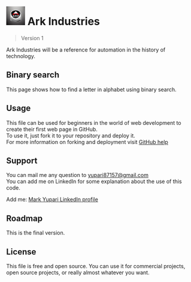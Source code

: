 <h1><img src="./logo12.jpg" alt=personal logo" width=50> Ark Industries</h1>

> Version 1

Ark Industries will be a reference for automation in the history of technology.

## Binary search

This page shows how to find a letter in alphabet using binary search.  

## Usage

This file can be used for beginners in the world of web development to create their first web page in GitHub.  
To use it, just fork it to your repository and deploy it.  
For more information on forking and deployment visit <a href="https://docs.github.com/en">GitHub help</a>

## Support

You can mail me any question to yupari87157@gmail.com  
You can add me on LinkedIn for some explanation about the use of this code.  
<p>Add me: <a href="https://www.linkedin.com/in/markyupariruiz/" target="_blank">Mark Yupari LinkedIn profile</a></p>

## Roadmap

This is the final version.

## License

This file is free and open source. You can use it for commercial projects, open source projects, or really almost whatever you want.
